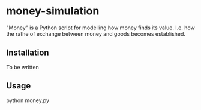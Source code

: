 # money-simulation

"Money" is a Python script for modelling how money finds its value. I.e. how the rathe of exchange between money and goods becomes established.

## Installation

To be written

## Usage

python money.py

